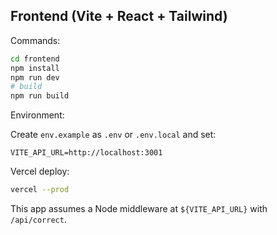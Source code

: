 ## Frontend (Vite + React + Tailwind)

Commands:

```bash
cd frontend
npm install
npm run dev
# build
npm run build
```

Environment:

Create `env.example` as `.env` or `.env.local` and set:

```
VITE_API_URL=http://localhost:3001
```

Vercel deploy:

```bash
vercel --prod
```

This app assumes a Node middleware at `${VITE_API_URL}` with `/api/correct`.


